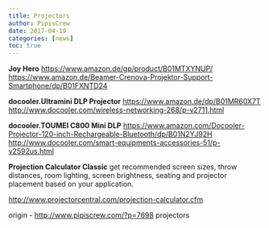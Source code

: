 ```yaml
---
title: Projectors
author: PipisCrew
date: 2017-04-19
categories: [news]
toc: true
---
```


**Joy Hero**
https://www.amazon.de/gp/product/B01MTXYNUP/
https://www.amazon.de/Beamer-Crenova-Projektor-Support-Smartphone/dp/B01FXNTD24

**docooler.Ultramini DLP Projector**
https://www.amazon.de/dp/B01MR60X7T
http://www.docooler.com/wireless-networking-268/p-v2711.html

**docooler.TOUMEI C800 Mini DLP**
https://www.amazon.com/Docooler-Projector-120-inch-Rechargeable-Bluetooth/dp/B01N2YJ92H
http://www.docooler.com/smart-equipments-accessories-51/p-v2592us.html

**Projection Calculator Classic**
get recommended screen sizes, throw distances, room lighting, screen brightness, seating and projector placement based on your application.

http://www.projectorcentral.com/projection-calculator.cfm

origin - http://www.pipiscrew.com/?p=7698 projectors